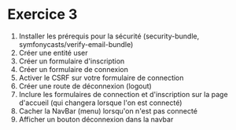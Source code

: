 # Exercice 3

1) Installer les prérequis pour la sécurité (security-bundle, symfonycasts/verify-email-bundle)
2) Créer une entité user
3) Créer un formulaire d'inscription
4) Créer un formulaire de connexion
5) Activer le CSRF sur votre formulaire de connection
6) Créer une route de déconnexion (logout)
7) Inclure les formulaires de connection et d'inscription sur la page d'accueil (qui changera lorsque l'on est connecté)
8) Cacher la NavBar (menu) lorsqu'on n'est pas connecté
9) Afficher un bouton déconnexion dans la navbar